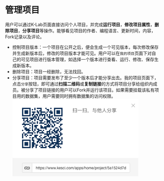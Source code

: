 # 管理项目

用户可以通过K-Lab页面直接访问个人项目，并完成**运行项目**，**修改项目属性**，**删除项目**，**分享项目**等操作。能够看见项目的作者、编程语言、更新时间，内容，Fork记录以及评论。

* 控制项目版本：一个项目在公开之后，便会生成一个可见版本，每次修改保存并生成新版本后，修改的项目版本才能可见。用户可以在`我的项目`页面下对自己的可见项目进行版本管理，如选择一个版本进行查看、运行、修改、保存生成新版本。
* 删除项目：项目一经删除，无法找回。
* 分享项目：项目需要发布了至少一个版本后才能分享出去。我的项目页面下，点击`分享`按钮，即可通过**扫描二维码**或**复制链接**的方式将项目分享给组织内成员。被分享了项目链接的用户可以Fork并运行该项目。如果需要挂载该私有项目用的数据集，用户需要同时拥有数据集的访问权限。
 ![image description](/image/scan-QR-code.png)